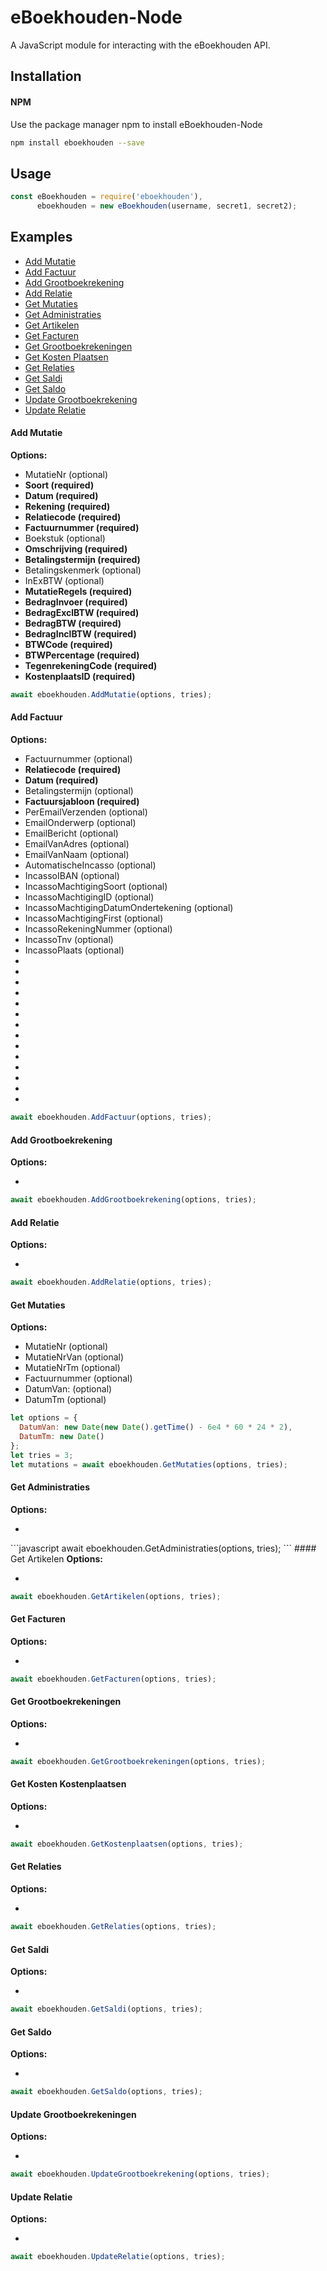 # eBoekhouden-Node

A JavaScript module for interacting with the eBoekhouden API.

## Installation

#### NPM
Use the package manager npm to install eBoekhouden-Node

```bash
npm install eboekhouden --save
```

## Usage
```javascript
const eBoekhouden = require('eboekhouden'),
      eboekhouden = new eBoekhouden(username, secret1, secret2);
```

## Examples
- [Add Mutatie](#addmut)
- [Add Factuur](#addfac)
- [Add Grootboekrekening](#addgro)
- [Add Relatie](#addrel)
- [Get Mutaties](#getmut)
- [Get Administraties](#getadm)
- [Get Artikelen](#getart)
- [Get Facturen](#getfac)
- [Get Grootboekrekeningen](#getgro)
- [Get Kosten Plaatsen](#getkos)
- [Get Relaties](#getrel)
- [Get Saldi](#getsaldi)
- [Get Saldo](#getsaldo)
- [Update Grootboekrekening](#updgro)
- [Update Relatie](#updrel)

#### <a id="addmut"></a>Add Mutatie
<b>Options:</b><br>
<ul>
  <li>MutatieNr (optional)</li>
  <li><b>Soort (required)</b></li>
  <li><b>Datum (required)</b></li>
  <li><b>Rekening (required)</b></li>
  <li><b>Relatiecode (required)</b></li>
  <li><b>Factuurnummer (required)</b></li>
  <li>Boekstuk (optional)</li>
  <li><b>Omschrijving (required)</b></li>
  <li><b>Betalingstermijn (required)</b></li>
  <li>Betalingskenmerk (optional)</li>
  <li>InExBTW (optional)</li>
  <li><b>MutatieRegels (required)</b></li>
  <li><b>BedragInvoer (required)</b></li>
  <li><b>BedragExclBTW (required)</b></li>
  <li><b>BedragBTW (required)</b></li>
  <li><b>BedragInclBTW (required)</b></li>
  <li><b>BTWCode (required)</b></li>
  <li><b>BTWPercentage (required)</b></li>
  <li><b>TegenrekeningCode (required)</b></li>
  <li><b>KostenplaatsID (required)</b></li>
</ul>

```javascript
await eboekhouden.AddMutatie(options, tries);
```
#### <a id=addfac></a>Add Factuur
<b>Options:</b><br>
<ul>
  <li>Factuurnummer (optional)</li>
  <li><b>Relatiecode (required)</b></li>
  <li><b>Datum (required)</b></li>
  <li>Betalingstermijn (optional)</li>
  <li><b>Factuursjabloon (required)</b></li>
  <li>PerEmailVerzenden (optional)</li>
  <li>EmailOnderwerp (optional)</li>
  <li>EmailBericht (optional)</li>
  <li>EmailVanAdres (optional)</li>
  <li>EmailVanNaam (optional)</li>
  <li>AutomatischeIncasso (optional)</li>
  <li>IncassoIBAN (optional)</li>
  <li>IncassoMachtigingSoort (optional)</li>
  <li>IncassoMachtigingID (optional)</li>
  <li>IncassoMachtigingDatumOndertekening (optional)</li>
  <li>IncassoMachtigingFirst (optional)</li>
  <li>IncassoRekeningNummer (optional)</li>
  <li>IncassoTnv (optional)</li>
  <li>IncassoPlaats (optional)</li>
  <li></li>
  <li></li>
  <li></li>
  <li></li>
  <li></li>
  <li></li>
  <li></li>
  <li></li>
  <li></li>
  <li></li>
  <li></li>
  <li></li>
  <li></li>
  <li></li>
</ul>

```javascript
await eboekhouden.AddFactuur(options, tries);
```
#### <a id=addgro></a>Add Grootboekrekening
<b>Options:</b><br>
<ul>
  <li></li>
</ul>

```javascript
await eboekhouden.AddGrootboekrekening(options, tries);
```
#### <a id=addrel></a>Add Relatie
<b>Options:</b><br>
<ul>
  <li></li>
</ul>

```javascript
await eboekhouden.AddRelatie(options, tries);
```
#### <a id=getmut></a>Get Mutaties
<b>Options:</b><br>
<ul>
  <li>MutatieNr (optional)</li>
  <li>MutatieNrVan (optional)</li>
  <li>MutatieNrTm (optional)</li>
  <li>Factuurnummer (optional)</li>
  <li>DatumVan: (optional)</li>
  <li>DatumTm (optional)</li>
</ul>

```javascript
let options = {
  DatumVan: new Date(new Date().getTime() - 6e4 * 60 * 24 * 2),
  DatumTm: new Date()
};
let tries = 3;
let mutations = await eboekhouden.GetMutaties(options, tries);
```
#### <a id=getadm></a>Get Administraties
<b>Options:</b><br>
<ul>
  <li></li>
</ul>
```javascript
await eboekhouden.GetAdministraties(options, tries);
```
#### <a id=getart></a>Get Artikelen
<b>Options:</b><br>
<ul>
  <li></li>
</ul>

```javascript
await eboekhouden.GetArtikelen(options, tries);
```
#### <a id=getfac></a>Get Facturen
<b>Options:</b><br>
<ul>
  <li></li>
</ul>

```javascript
await eboekhouden.GetFacturen(options, tries);
```
#### <a id=getgro></a>Get Grootboekrekeningen
<b>Options:</b><br>
<ul>
  <li></li>
</ul>

```javascript
await eboekhouden.GetGrootboekrekeningen(options, tries);
```
#### <a id=getkos></a>Get Kosten Kostenplaatsen
<b>Options:</b><br>
<ul>
  <li></li>
</ul>

```javascript
await eboekhouden.GetKostenplaatsen(options, tries);
```
#### <a id=getrel></a>Get Relaties
<b>Options:</b><br>
<ul>
  <li></li>
</ul>

```javascript
await eboekhouden.GetRelaties(options, tries);
```
#### <a id=getsaldi></a>Get Saldi
<b>Options:</b><br>
<ul>
  <li></li>
</ul>

```javascript
await eboekhouden.GetSaldi(options, tries);
```
#### <a id=getsaldo></a>Get Saldo
<b>Options:</b><br>
<ul>
  <li></li>
</ul>

```javascript
await eboekhouden.GetSaldo(options, tries);
```
#### <a id=updgro></a>Update Grootboekrekeningen
<b>Options:</b><br>
<ul>
  <li></li>
</ul>

```javascript
await eboekhouden.UpdateGrootboekrekening(options, tries);
```
#### <a id=updrel></a>Update Relatie
<b>Options:</b><br>
<ul>
  <li></li>
</ul>

```javascript
await eboekhouden.UpdateRelatie(options, tries);
```
